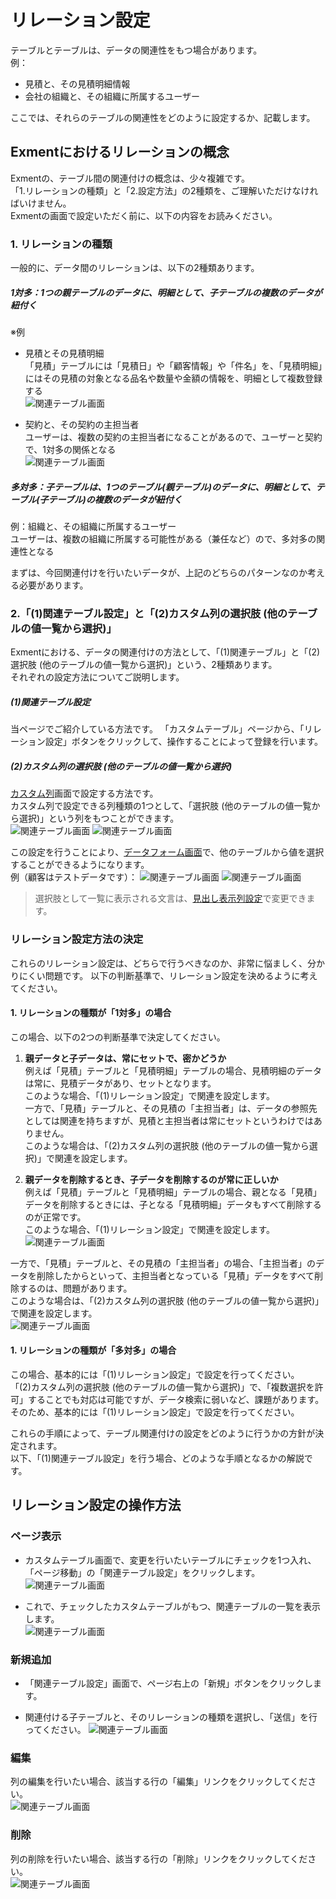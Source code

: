 # リレーション設定
テーブルとテーブルは、データの関連性をもつ場合があります。  
例：
- 見積と、その見積明細情報  
- 会社の組織と、その組織に所属するユーザー  

ここでは、それらのテーブルの関連性をどのように設定するか、記載します。

## Exmentにおけるリレーションの概念
Exmentの、テーブル間の関連付けの概念は、少々複雑です。  
「1.リレーションの種類」と「2.設定方法」の2種類を、ご理解いただけなければいけません。  
Exmentの画面で設定いただく前に、以下の内容をお読みください。

### 1. リレーションの種類
一般的に、データ間のリレーションは、以下の2種類あります。  
##### 1対多：1つの親テーブルのデータに、明細として、子テーブルの複数のデータが紐付く   
※例
- 見積とその見積明細  
「見積」テーブルには「見積日」や「顧客情報」や「件名」を、「見積明細」にはその見積の対象となる品名や数量や金額の情報を、明細として複数登録する  
![関連テーブル画面](img/relation/relation_1_n_1.png)

- 契約と、その契約の主担当者  
ユーザーは、複数の契約の主担当者になることがあるので、ユーザーと契約で、1対多の関係となる  
![関連テーブル画面](img/relation/relation_1_n_2.png)


##### 多対多：子テーブルは、1つのテーブル(親テーブル)のデータに、明細として、テーブル(子テーブル)の複数のデータが紐付く  
例：組織と、その組織に所属するユーザー  
ユーザーは、複数の組織に所属する可能性がある（兼任など）ので、多対多の関連性となる  
  
まずは、今回関連付けを行いたいデータが、上記のどちらのパターンなのか考える必要があります。  

### 2.「(1)関連テーブル設定」と「(2)カスタム列の選択肢 (他のテーブルの値一覧から選択)」
Exmentにおける、データの関連付けの方法として、「(1)関連テーブル」と「(2)選択肢 (他のテーブルの値一覧から選択)」という、2種類あります。  
それぞれの設定方法についてご説明します。

##### (1)関連テーブル設定
当ページでご紹介している方法です。
「カスタムテーブル」ページから、「リレーション設定」ボタンをクリックして、操作することによって登録を行います。    

##### (2)カスタム列の選択肢 (他のテーブルの値一覧から選択)
[カスタム列](/ja/column)画面で設定する方法です。  
カスタム列で設定できる列種類の1つとして、「選択肢 (他のテーブルの値一覧から選択)」という列をもつことができます。  
![関連テーブル画面](img/relation/relation_select_table1.png)
![関連テーブル画面](img/relation/relation_select_table2.png)

この設定を行うことにより、[データフォーム画面](/ja/data_form)で、他のテーブルから値を選択することができるようになります。  
例（顧客はテストデータです）：
![関連テーブル画面](img/relation/relation_select_table3.png)
![関連テーブル画面](img/relation/relation_select_table4.png)

>選択肢として一覧に表示される文言は、[見出し表示列設定](/ja/table#見出し表示列設定)で変更できます。

### リレーション設定方法の決定
これらのリレーション設定は、どちらで行うべきなのか、非常に悩ましく、分かりにくい問題です。
以下の判断基準で、リレーション設定を決めるように考えてください。

#### 1. リレーションの種類が「1対多」の場合
この場合、以下の2つの判断基準で決定してください。
1. **親データと子データは、常にセットで、密かどうか**  
例えば「見積」テーブルと「見積明細」テーブルの場合、見積明細のデータは常に、見積データがあり、セットとなります。  
このような場合、「(1)リレーション設定」で関連を設定します。  
一方で、「見積」テーブルと、その見積の「主担当者」は、データの参照先としては関連を持ちますが、見積と主担当者は常にセットというわけではありません。  
このような場合は、「(2)カスタム列の選択肢 (他のテーブルの値一覧から選択)」で関連を設定します。  

2. **親データを削除するとき、子データを削除するのが常に正しいか**  
例えば「見積」テーブルと「見積明細」テーブルの場合、親となる「見積」データを削除するときには、子となる「見積明細」データもすべて削除するのが正常です。  
このような場合、「(1)リレーション設定」で関連を設定します。  
![関連テーブル画面](img/relation/relation_1_n_1_delete.png)

一方で、「見積」テーブルと、その見積の「主担当者」の場合、「主担当者」のデータを削除したからといって、主担当者となっている「見積」データをすべて削除するのは、問題があります。  
このような場合は、「(2)カスタム列の選択肢 (他のテーブルの値一覧から選択)」で関連を設定します。  
![関連テーブル画面](img/relation/relation_1_n_2_delete.png)


#### 1. リレーションの種類が「多対多」の場合
この場合、基本的には「(1)リレーション設定」で設定を行ってください。  
「(2)カスタム列の選択肢 (他のテーブルの値一覧から選択)」で、「複数選択を許可」することでも対応は可能ですが、データ検索に弱いなど、課題があります。  
そのため、基本的には「(1)リレーション設定」で設定を行ってください。  


これらの手順によって、テーブル関連付けの設定をどのように行うかの方針が決定されます。  
以下、「(1)関連テーブル設定」を行う場合、どのような手順となるかの解説です。  

## リレーション設定の操作方法

### ページ表示
- カスタムテーブル画面で、変更を行いたいテーブルにチェックを1つ入れ、「ページ移動」の「関連テーブル設定」をクリックします。  
![関連テーブル画面](img/relation/relation_grid1.png)

- これで、チェックしたカスタムテーブルがもつ、関連テーブルの一覧を表示します。  
![関連テーブル画面](img/relation/relation_grid2.png)


### 新規追加
- 「関連テーブル設定」画面で、ページ右上の「新規」ボタンをクリックします。

- 関連付ける子テーブルと、そのリレーションの種類を選択し、「送信」を行ってください。
![関連テーブル画面](img/relation/relation_new2.png)  

### 編集
列の編集を行いたい場合、該当する行の「編集」リンクをクリックしてください。  
![関連テーブル画面](img/relation/relation_edit.png)  

### 削除
列の削除を行いたい場合、該当する行の「削除」リンクをクリックしてください。  
![関連テーブル画面](img/relation/relation_delete.png)  
